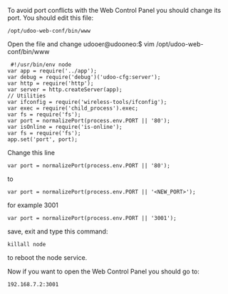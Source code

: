 To avoid port conflicts with the Web Control Panel you should change its port.
You should edit this file:

    /opt/udoo-web-conf/bin/www

Open the file and change
    udooer@udooneo:$ vim /opt/udoo-web-conf/bin/www
 
     #!/usr/bin/env node
    var app = require('../app');
    var debug = require('debug')('udoo-cfg:server');
    var http = require('http');
    var server = http.createServer(app);
    // Utilities
    var ifconfig = require('wireless-tools/ifconfig');
    var exec = require('child_process').exec;
    var fs = require('fs');
    var port = normalizePort(process.env.PORT || '80');
    var isOnline = require('is-online');
    var fs = require('fs');
    app.set('port', port);

Change this line

    var port = normalizePort(process.env.PORT || '80');

to

    var port = normalizePort(process.env.PORT || '<NEW_PORT>');

for example 3001

    var port = normalizePort(process.env.PORT || '3001');

save, exit and type this command:

    killall node

to reboot the node service.

Now if you want to open the Web Control Panel you should go to:

    192.168.7.2:3001
